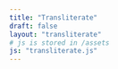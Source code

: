 ```yaml
---
title: "Transliterate"
draft: false
layout: "transliterate"
# js is stored in /assets
js: "transliterate.js"
---
```

